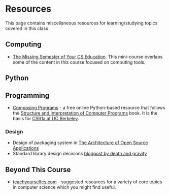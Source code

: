 # Resources

This page contains miscellaneous resources for learning/studying topics
covered in this class

## Computing

* [The Missing Semester of Your CS Education](https://missing.csail.mit.edu/).  This mini-course overlaps some of the content in this course focused on computing tools.

## Python

## Programming

* [Composing Programs](http://composingprograms.com/) - a free online Python-based resource that follows the [Structure and Interpretation of Computer Programs](https://mitpress.mit.edu/sites/default/files/sicp/index.html) book.  It is the basis for [CS61a at UC Berkeley](https://cs61a.org/).

### Design
* Design of packaging system in [The Architecture of Open Source Applications](http://aosabook.org/en/packaging.html)
* Standard library design decisions [blogpost by death and gravity](https://death.andgravity.com/stdlib)

## Beyond This Course

* [teachyourselfcs.com](https://teachyourselfcs.com/) - suggested resources for a variety of core topics in computer science which you might find useful.
